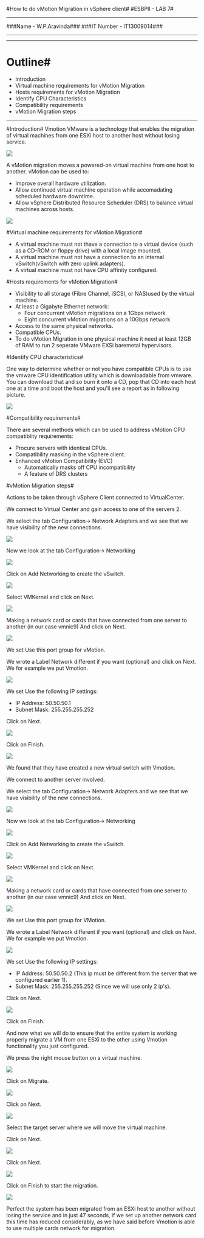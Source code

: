 #How to do vMotion Migration in vSphere client#
#ESBPII - LAB 7#

----------

###Name - W.P.Aravinda###
###IT Number - IT13009014###


----------

----------

# Outline#
- Introduction
- Virtual machine requirements for vMotion Migration
- Hosts requirements for vMotion Migration
- Identify CPU Characteristics
- Compatibility requirements
- vMotion Migration steps

----------
#Introduction#
Vmotion VMware is a technology that enables the migration of virtual machines from one ESXi host to another host without losing service.

![](http://i.imgur.com/OLuh4oZ.png)

A vMotion migration moves a powered-on virtual machine from one host to another.
vMotion can be used to:

- Improve overall hardware utilization.
- Allow continued virtual machine operation while accomadating scheduled hardware downtime.
- Allow vSphere Distributed Resource Scheduler (DRS) to balance virtual machines across hosts.

![](http://i.imgur.com/GgtYdkc.png)

#Virtual machine requirements for vMotion Migration#

- A virtual machine must not thave a connection to a virtual device (such as a CD-ROM or floppy drive) with a local image mounted.
- A virtual machine must not have a connection to an internal vSwitch(vSwitch with zero uplink adapters).
- A virtual machine must not have CPU affinity configured.

#Hosts requirements for vMotion Migration#

- Visibility to all storage (Fibre Channel, iSCSI, or NAS)used by the virtual machine.
- At least a Gigabyte Ethernet network:
	- Four concurrent vMotion migrations on a 1Gbps network
	- Eight concurrent vMotion migrations on a 10Gbps network
- Access to the same physical networks.
- Compatible CPUs.
- To do vMotion Migration in one physical machine it need at least 12GB of RAM to run 2 seperate VMware EXSi baremetal hypervisors.

#Identify CPU characteristics#

One way to determine whether or not you have compatible CPUs is to use the vmware CPU identification utility which is downloadable from vmware. You can download that and so burn it onto a CD, pop that CD into each host one at a time and boot the host and you'll see a report as in following picture.

![](http://i.imgur.com/8azvx1I.png)

#Compatibility requirements#

There are several methods which can be used to address vMotion CPU compatiblity requirements:

- Procure servers with identical CPUs.
- Compatibility masking in the vSphere client.
- Enhanced vMotion Compatibility (EVC)
	- Automatically masks off CPU incompatibility
	- A feature of DRS clusters

#vMotion Migration steps#

Actions to be taken through vSphere Client connected to VirtualCenter.

We connect to Virtual Center and gain access to one of the servers 2.

We select the tab Configuration-> Network Adapters and we see that we have visibility of the new connections.

![](http://i.imgur.com/CVFreDQ.png)

Now we look at the tab Configuration-> Networking

![](http://i.imgur.com/Sj72oiv.png)

Click on Add Networking to create the vSwitch.

![](http://i.imgur.com/RPahDUp.png)

Select VMKernel and click on Next.

![](http://i.imgur.com/fJhPiT5.png)

Making a network card or cards that have connected from one server to another (in our case vmnic9) And click on Next.

![](http://i.imgur.com/EFZnrfZ.png)

We set Use this port group for vMotion.

We wrote a Label Network different if you want (optional) and click on Next. We for example we put Vmotion.

![](http://i.imgur.com/kBaVzf4.png)

We set Use the following IP settings:

- IP Address: 50.50.50.1
- Subnet Mask: 255.255.255.252

Click on Next.

![](http://i.imgur.com/28v5cTz.png)

Click on Finish.

![](http://i.imgur.com/an8v0uq.png)

We found that they have created a new virtual switch with Vmotion.

We connect to another server involved.

We select the tab Configuration-> Network Adapters and we see that we have visibility of the new connections.

![](http://i.imgur.com/GS2cEoR.png)

Now we look at the tab Configuration-> Networking

![](http://i.imgur.com/ua4lchq.png)

Click on Add Networking to create the vSwitch.

![](http://i.imgur.com/O3NMVko.png)

Select VMKernel and click on Next.

![](http://i.imgur.com/5fE55IV.png)

Making a network card or cards that have connected from one server to another (in our case vmnic9) And click on Next.

![](http://i.imgur.com/lAtLFBM.png)

We set Use this port group for VMotion.

We wrote a Label Network different if you want (optional) and click on Next. We for example we put Vmotion.

![](http://i.imgur.com/cvEDKmC.png)

We set Use the following IP settings:

- IP Address: 50.50.50.2 (This ip must be different from the server that we configured earlier 1).
- Subnet Mask: 255.255.255.252 (Since we will use only 2 ip's).

Click on Next.

![](http://i.imgur.com/zNtkPHz.png)

Click on Finish.

And now what we will do to ensure that the entire system is working properly migrate a VM from one ESXi to the other using Vmotion functionality you just configured.

We press the right mouse button on a virtual machine.

![](http://i.imgur.com/7qTdkaJ.png)

Click on Migrate.

![](http://i.imgur.com/jVn91H5.png)

Click on Next.

![](http://i.imgur.com/B9qrhAs.png)

Select the target server where we will move the virtual machine.

Click on Next.

![](http://i.imgur.com/GT8skf0.png)

Click on Next.

![](http://i.imgur.com/8HGdTSP.png)

Click on Finish to start the migration.

![](http://i.imgur.com/sS69GH9.png)

Perfect the system has been migrated from an ESXi host to another without losing the service and in just 47 seconds, if we set up another network card this time has reduced considerably, as we have said before Vmotion is able to use multiple cards network for migration.
